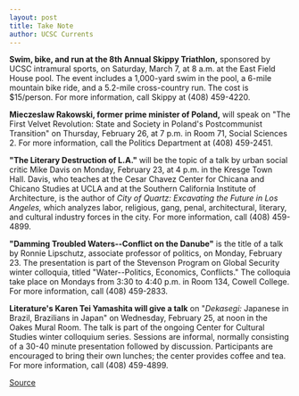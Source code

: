 ```yaml
---
layout: post
title: Take Note
author: UCSC Currents
---
```


**Swim, bike, and run at the 8th Annual Skippy Triathlon,** sponsored by UCSC intramural sports, on Saturday, March 7, at 8 a.m. at the East Field House pool. The event includes a 1,000-yard swim in the pool, a 6-mile mountain bike ride, and a 5.2-mile cross-country run. The cost is $15/person. For more information, call Skippy at (408) 459-4220.

**Mieczeslaw Rakowski, former prime minister of Poland,** will speak on "The First Velvet Revolution: State and Society in Poland's Postcommunist Transition" on Thursday, February 26, at 7 p.m. in Room 71, Social Sciences 2. For more information, call the Politics Department at (408) 459-2451.

**"The Literary Destruction of L.A."** will be the topic of a talk by urban social critic Mike Davis on Monday, February 23, at 4 p.m. in the Kresge Town Hall. Davis, who teaches at the Cesar Chavez Center for Chicana and Chicano Studies at UCLA and at the Southern California Institute of Architecture, is the author of _City of Quartz: Excavating the Future in Los Angeles,_ which analyzes labor, religious, gang, penal, architectural, literary, and cultural industry forces in the city. For more information, call (408) 459-4899.

**"Damming Troubled Waters--Conflict on the Danube"** is the title of a talk by Ronnie Lipschutz, associate professor of politics, on Monday, February 23. The presentation is part of the Stevenson Program on Global Security winter colloquia, titled "Water--Politics, Economics, Conflicts." The colloquia take place on Mondays from 3:30 to 4:40 p.m. in Room 134, Cowell College. For more information, call (408) 459-2833.

**Literature's Karen Tei Yamashita will give a talk** on "_Dekasegi:_ Japanese in Brazil, Brazilians in Japan" on Wednesday, February 25, at noon in the Oakes Mural Room. The talk is part of the ongoing Center for Cultural Studies winter colloquium series. Sessions are informal, normally consisting of a 30-40 minute presentation followed by discussion. Participants are encouraged to bring their own lunches; the center provides coffee and tea. For more information, call (408) 459-4899.

[Source](http://www1.ucsc.edu/oncampus/currents/97-98/02-23/takenote.htm "Permalink to Take Note: 02-23-98")
